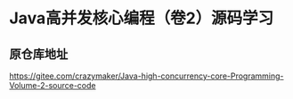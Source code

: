 #  Java高并发核心编程（卷2）源码学习

## 原仓库地址

https://gitee.com/crazymaker/Java-high-concurrency-core-Programming-Volume-2-source-code